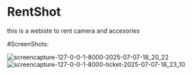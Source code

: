 # RentShot
this is a webiste to rent camera and accesories

#ScreenShots:

![screencapture-127-0-0-1-8000-2025-07-07-18_20_22](https://github.com/user-attachments/assets/6c06eaa5-8688-4a36-a3b2-08051de78ebc)
![screencapture-127-0-0-1-8000-ticket-2025-07-07-18_23_10](https://github.com/user-attachments/assets/72d78cd0-0d1f-4af1-a920-1ad05bc23241)
